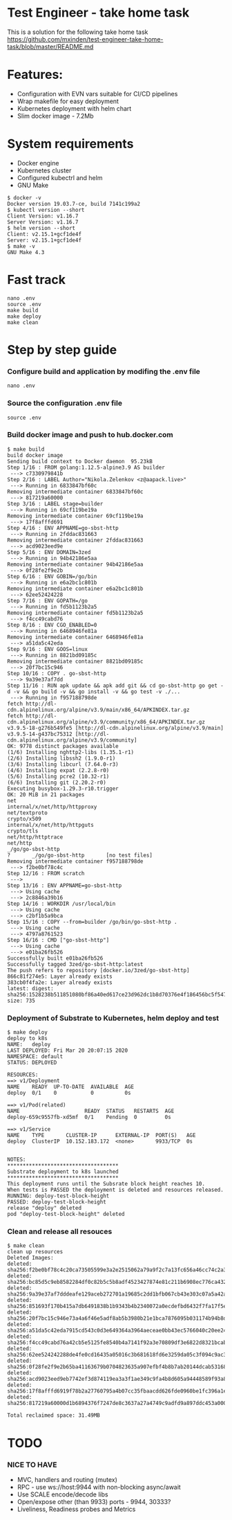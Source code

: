 # Test Engineer - take home task
This is a solution for the following take home task 
https://github.com/mxinden/test-engineer-take-home-task/blob/master/README.md

# Features:
- Configuration with EVN vars suitable for CI/CD pipelines
- Wrap makefile for easy deployment
- Kubernetes deployment with helm chart
- Slim docker image - 7.2Mb

# System requirements
- Docker engine
- Kubernetes cluster
- Configured kubectrl and helm
- GNU Make
```
$ docker -v
Docker version 19.03.7-ce, build 7141c199a2
$ kubectl version --short
Client Version: v1.16.7
Server Version: v1.16.7
$ helm version --short
Client: v2.15.1+gcf1de4f
Server: v2.15.1+gcf1de4f
$ make -v
GNU Make 4.3
```

# Fast track
```
nano .env
source .env
make build
make deploy
make clean
```

# Step by step guide
### Configure build and application by modifing the .env file
```
nano .env
```
### Source the configuration .env file
```
source .env
```
### Build docker image and push to hub.docker.com 
```
$ make build
build docker image
Sending build context to Docker daemon  95.23kB
Step 1/16 : FROM golang:1.12.5-alpine3.9 AS builder
 ---> c7330979841b
Step 2/16 : LABEL Author="Nikola.Zelenkov <z@aapack.live>"
 ---> Running in 6833847bf60c
Removing intermediate container 6833847bf60c
 ---> 817219a60000
Step 3/16 : LABEL stage=builder
 ---> Running in 69cf119be19a
Removing intermediate container 69cf119be19a
 ---> 17f8afffd691
Step 4/16 : ENV APPNAME=go-sbst-http
 ---> Running in 2fddac831663
Removing intermediate container 2fddac831663
 ---> acd9023eed9e
Step 5/16 : ENV DOMAIN=3zed
 ---> Running in 94b42186e5aa
Removing intermediate container 94b42186e5aa
 ---> 0f28fe2f9e2b
Step 6/16 : ENV GOBIN=/go/bin
 ---> Running in e6a2bc1c801b
Removing intermediate container e6a2bc1c801b
 ---> 62ee52424228
Step 7/16 : ENV GOPATH=/go
 ---> Running in fd5b1123b2a5
Removing intermediate container fd5b1123b2a5
 ---> f4cc49cabd76
Step 8/16 : ENV CGO_ENABLED=0
 ---> Running in 6468946fe81a
Removing intermediate container 6468946fe81a
 ---> a51da5c42eda
Step 9/16 : ENV GOOS=linux
 ---> Running in 8821bd09185c
Removing intermediate container 8821bd09185c
 ---> 20f7bc15c946
Step 10/16 : COPY . go-sbst-http
 ---> 9a39e37af7dd
Step 11/16 : RUN apk update && apk add git && cd go-sbst-http go get -d -v && go build -v && go install -v && go test -v ./...
 ---> Running in f957188798de
fetch http://dl-cdn.alpinelinux.org/alpine/v3.9/main/x86_64/APKINDEX.tar.gz
fetch http://dl-cdn.alpinelinux.org/alpine/v3.9/community/x86_64/APKINDEX.tar.gz
v3.9.5-18-g276b549fe5 [http://dl-cdn.alpinelinux.org/alpine/v3.9/main]
v3.9.5-14-g437bc75312 [http://dl-cdn.alpinelinux.org/alpine/v3.9/community]
OK: 9778 distinct packages available
(1/6) Installing nghttp2-libs (1.35.1-r1)
(2/6) Installing libssh2 (1.9.0-r1)
(3/6) Installing libcurl (7.64.0-r3)
(4/6) Installing expat (2.2.8-r0)
(5/6) Installing pcre2 (10.32-r1)
(6/6) Installing git (2.20.2-r0)
Executing busybox-1.29.3-r10.trigger
OK: 20 MiB in 21 packages
net
internal/x/net/http/httpproxy
net/textproto
crypto/x509
internal/x/net/http/httpguts
crypto/tls
net/http/httptrace
net/http
_/go/go-sbst-http
?       _/go/go-sbst-http       [no test files]
Removing intermediate container f957188798de
 ---> f2be0bf78c4c
Step 12/16 : FROM scratch
 ---> 
Step 13/16 : ENV APPNAME=go-sbst-http
 ---> Using cache
 ---> 2c8846a39b16
Step 14/16 : WORKDIR /usr/local/bin
 ---> Using cache
 ---> c2bf1b5a9bca
Step 15/16 : COPY --from=builder /go/bin/go-sbst-http .
 ---> Using cache
 ---> 4797a8761523
Step 16/16 : CMD ["go-sbst-http"]
 ---> Using cache
 ---> e01ba26fb526
Successfully built e01ba26fb526
Successfully tagged 3zed/go-sbst-http:latest
The push refers to repository [docker.io/3zed/go-sbst-http]
866c81f274e5: Layer already exists 
383cb0f4fa2e: Layer already exists  
latest: digest: sha256:1528238b511851080bf86a40ed617ce23d962dc1b8d70376e4f186456bc5f547 size: 735
```

### Deployment of Substrate to Kubernetes, helm deploy and test
```
$ make deploy
deploy to k8s
NAME:   deploy
LAST DEPLOYED: Fri Mar 20 20:07:15 2020
NAMESPACE: default
STATUS: DEPLOYED

RESOURCES:
==> v1/Deployment
NAME    READY  UP-TO-DATE  AVAILABLE  AGE
deploy  0/1    0           0          0s

==> v1/Pod(related)
NAME                     READY  STATUS   RESTARTS  AGE
deploy-659c9557fb-xd5mf  0/1    Pending  0         0s

==> v1/Service
NAME    TYPE       CLUSTER-IP      EXTERNAL-IP  PORT(S)   AGE
deploy  ClusterIP  10.152.183.172  <none>       9933/TCP  0s


NOTES:
************************************
Substrate deployment to k8s launched
************************************
This deployment runs until the Subsrate block height reaches 10.
When tests is PASSED the deployment is deleted and resources released.
RUNNING: deploy-test-block-height
PASSED: deploy-test-block-height
release "deploy" deleted
pod "deploy-test-block-height" deleted
```
### Clean and release all resouces
```
$ make clean
clean up resources
Deleted Images:
deleted: sha256:f2be0bf78c4c20ca73505599e3a2e2515062a79a9f2c7a13fc656a46cc74c2a3
deleted: sha256:bc85d5c9eb8582284df0c82b5c5b8adf4523427874e81c211b6908ec776ca432
deleted: sha256:9a39e37af7dddeafe129aceb272701a19685c2dd1bfb067cb43e303c07a5a42a
deleted: sha256:851693f170b415a7db6491838b1b9343b4b2340072a0ecdefbd6432f7fa17f5e
deleted: sha256:20f7bc15c946e73a4a6f46e5adf8ab5b3980b21e1bca7876095b031174b94b8d
deleted: sha256:a51da5c42eda7915cd543c0d3e649364a3964aeceae0bb43ec5766040c20ee24
deleted: sha256:f4cc49cabd76a42cb5e5125fe8540b4a7141f92a3e70809df3e6822d8321bcab
deleted: sha256:62ee524242288de4fe0cd16435a05016c3b681618fd6e3259da05c3f094c9ac3
deleted: sha256:0f28fe2f9e2b65ba41163679b0704823635a907efbf4b8b7ab20144dcab53168
deleted: sha256:acd9023eed9eb7742ef3d874119ea3a3f1ae349c9fa4b8d605a94448589f93a8
deleted: sha256:17f8afffd6919f78b2a27760795a4b07cc35fbaacdd626fde0960be1fc396a1e
deleted: sha256:817219a60000d1b6894376f7247de8c3637a27a4749c9adfd9a897ddc453a000

Total reclaimed space: 31.49MB
```

# TODO
### NICE TO HAVE
- MVC, handlers and routing (mutex)
- RPC - use ws://host:9944 with non-blocking async/await
- Use SCALE encode/decode libs
- Open/expose other (than 9933) ports - 9944, 30333?
- Liveliness, Readiness probes and Metrics
